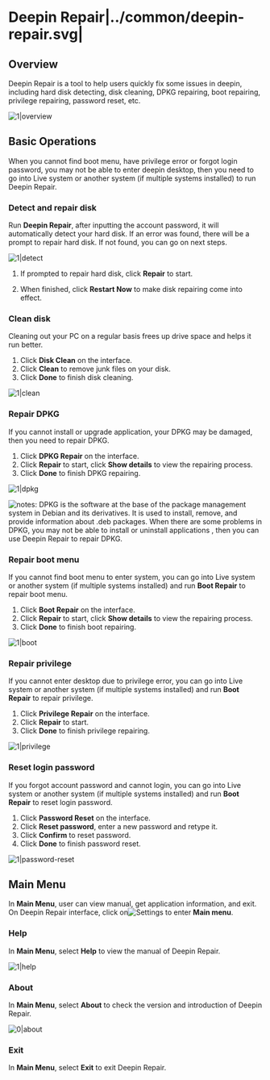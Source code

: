 # Deepin Repair|../common/deepin-repair.svg|

## Overview

Deepin Repair is a tool to help users quickly fix some issues in deepin, including hard disk detecting, disk cleaning, DPKG repairing, boot repairing, privilege repairing, password reset, etc.

![1|overview](jpg/overview.jpg)

## Basic Operations

When you cannot find boot menu, have privilege error or forgot login password, you may not be able to enter deepin desktop, then you need to go into Live system or another system (if multiple systems installed) to run Deepin Repair.

### Detect and repair disk

Run **Deepin Repair**, after inputting the account password, it will automatically detect your hard disk. If an error was found, there will be a prompt to repair hard disk. If not found, you can go on next steps.

![1|detect](jpg/detect.jpg)

1. If prompted to repair hard disk, click **Repair** to start.

2. When finished, click **Restart Now** to make disk repairing come into effect.


### Clean disk

Cleaning out your PC on a regular basis frees up drive space and helps it run better. 

1. Click **Disk Clean** on the interface.
2. Click **Clean** to remove junk files on your disk.
3. Click **Done** to finish disk cleaning.

![1|clean](jpg/clean.jpg)

### Repair DPKG

If you cannot install or upgrade application, your DPKG may be damaged, then you need to repair DPKG.

1. Click **DPKG Repair** on the interface.
2. Click **Repair** to start, click **Show details** to view the repairing process.
3. Click **Done** to finish DPKG repairing.

![1|dpkg](jpg/dpkg.jpg)

![notes](icon/notes.svg): DPKG is the software at the base of the package management system in Debian and its derivatives. It is used to install, remove, and provide information about .deb packages. When there are some problems in DPKG, you may not be able to install or uninstall applications , then you can use Deepin Repair to repair DPKG.

### Repair boot menu

If you cannot find boot menu to enter system, you can go into Live system or another system (if multiple systems installed) and run **Boot Repair** to repair boot menu.

1. Click **Boot Repair** on the interface.
2. Click **Repair** to start, click **Show details** to view the repairing process.
3. Click **Done** to finish boot repairing.

![1|boot](jpg/boot.jpg)

### Repair privilege

If you cannot enter desktop due to privilege error, you can go into Live system or another system (if multiple systems installed) and run **Boot Repair** to repair privilege.

1. Click **Privilege Repair** on the interface.
2. Click **Repair** to start.
3. Click **Done** to finish privilege repairing.


![1|privilege](jpg/privilege.jpg)

### Reset login password

If you forgot account password and cannot login, you can go into Live system or another system (if multiple systems installed) and run **Boot Repair** to reset login password.

1. Click **Password Reset** on the interface.
2. Click **Reset password**, enter a new password and retype it.
3. Click **Confirm** to reset password.
4. Click **Done** to finish password reset.

![1|password-reset](jpg/password-reset.jpg)


## Main Menu

In **Main Menu**, user can view manual, get application information, and exit. On Deepin Repair interface, click on![Settings](icon/icon_menu.svg) to enter **Main menu**. 

### Help

In **Main Menu**, select **Help** to view the manual of Deepin Repair. 

![1|help](jpg/help.jpg)


### About

In **Main Menu**, select **About** to check the version and introduction of Deepin Repair.

![0|about](jpg/about.jpg)


### Exit

In **Main Menu**, select **Exit** to exit Deepin Repair.
